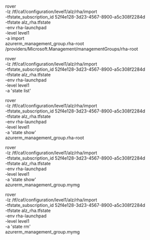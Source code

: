 


rover \
  -lz /tf/caf/configuration/level1/alz/rha/import \
  -tfstate_subscription_id 52f4e128-3d23-4567-8900-a5c308f2284d \
  -tfstate alz_rha.tfstate \
  -env rha-launchpad \
  -level level1 \
  -a import \
  azurerm_management_group.rha-root /providers/Microsoft.Management/managementGroups/rha-root

  
  rover \
  -lz /tf/caf/configuration/level1/alz/rha/import \
  -tfstate_subscription_id 52f4e128-3d23-4567-8900-a5c308f2284d \
  -tfstate alz_rha.tfstate \
  -env rha-launchpad \
  -level level1 \
  -a 'state list'


rover \
  -lz /tf/caf/configuration/level1/alz/rha/import \
  -tfstate_subscription_id 52f4e128-3d23-4567-8900-a5c308f2284d \
  -tfstate alz_rha.tfstate \
  -env rha-launchpad \
  -level level1 \
  -a 'state show' \
  azurerm_management_group.rha-root


rover \
  -lz /tf/caf/configuration/level1/alz/rha/import \
  -tfstate_subscription_id 52f4e128-3d23-4567-8900-a5c308f2284d \
  -tfstate alz_rha.tfstate \
  -env rha-launchpad \
  -level level1 \
  -a 'state show' \
  azurerm_management_group.mymg

rover \
  -lz /tf/caf/configuration/level1/alz/rha/import \
  -tfstate_subscription_id 52f4e128-3d23-4567-8900-a5c308f2284d \
  -tfstate alz_rha.tfstate \
  -env rha-launchpad \
  -level level1 \
  -a 'state rm' \
  azurerm_management_group.mymg
